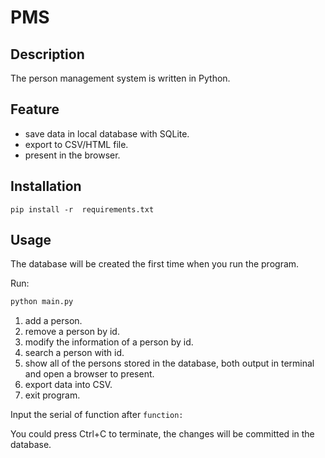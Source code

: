 # PMS

## Description

The person management system is written in Python.

## Feature

- save data in local database with SQLite.
- export to CSV/HTML file.
- present in the browser.

## Installation

`pip install -r  requirements.txt`

## Usage

The database will be created the first time when you run the program. 

Run:

```bash
python main.py
```

1. add a person.
2. remove a person by id.
3. modify the information of a person by id.
4. search a person with id.
5. show all of the persons stored in the database, both output in terminal and open a browser to present.
6. export data into CSV.
7. exit program.



Input the serial of function after `function:`

You could press Ctrl+C to terminate, the changes will be committed in the database.

